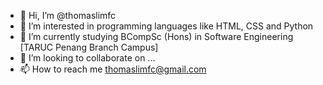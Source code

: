 - 👋 Hi, I’m @thomaslimfc
- 👀 I’m interested in programming languages like HTML, CSS and Python
- 🌱 I’m currently studying BCompSc (Hons) in Software Engineering [TARUC Penang Branch Campus]
- 💞️ I’m looking to collaborate on ...
- 📫 How to reach me thomaslimfc@gmail.com

<!---
thomaslimfc/thomaslimfc is a ✨ special ✨ repository because its `README.md` (this file) appears on your GitHub profile.
You can click the Preview link to take a look at your changes.
--->
